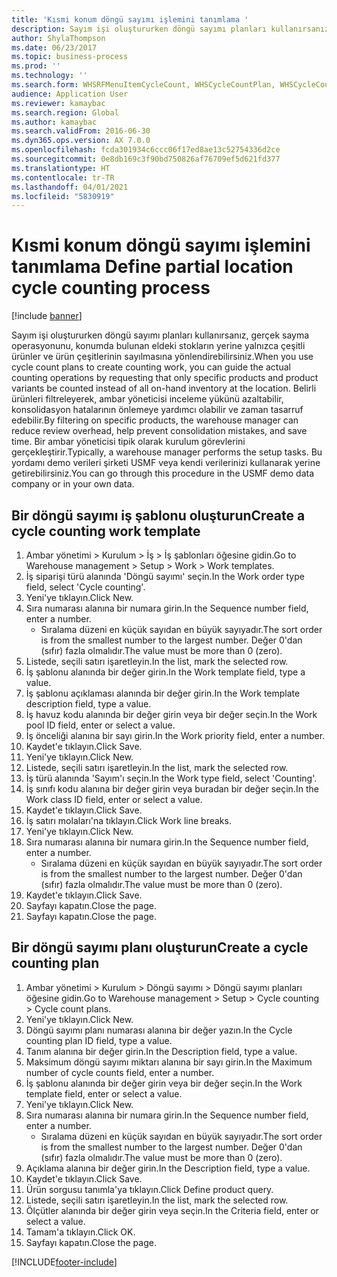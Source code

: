 ```yaml
---
title: 'Kısmi konum döngü sayımı işlemini tanımlama '
description: Sayım işi oluştururken döngü sayımı planları kullanırsanız, gerçek sayma operasyonunu, konumda bulunan eldeki stokların yerine yalnızca çeşitli ürünler ve ürün çeşitlerinin sayılmasına yönlendirebilirsiniz.
author: ShylaThompson
ms.date: 06/23/2017
ms.topic: business-process
ms.prod: ''
ms.technology: ''
ms.search.form: WHSRFMenuItemCycleCount, WHSCycleCountPlan, WHSCycleCountPlanListPage, WHSWorkTemplateTable
audience: Application User
ms.reviewer: kamaybac
ms.search.region: Global
ms.author: kamaybac
ms.search.validFrom: 2016-06-30
ms.dyn365.ops.version: AX 7.0.0
ms.openlocfilehash: fcda301934c6ccc06f17ed8ae13c52754336d2ce
ms.sourcegitcommit: 0e8db169c3f90bd750826af76709ef5d621fd377
ms.translationtype: HT
ms.contentlocale: tr-TR
ms.lasthandoff: 04/01/2021
ms.locfileid: "5830919"
---
```

# <a name="define-partial-location-cycle-counting-process"></a><span data-ttu-id="6441f-103">Kısmi konum döngü sayımı işlemini tanımlama </span><span class="sxs-lookup"><span data-stu-id="6441f-103">Define partial location cycle counting process</span></span> 

[!include [banner](../../includes/banner.md)]

<span data-ttu-id="6441f-104">Sayım işi oluştururken döngü sayımı planları kullanırsanız, gerçek sayma operasyonunu, konumda bulunan eldeki stokların yerine yalnızca çeşitli ürünler ve ürün çeşitlerinin sayılmasına yönlendirebilirsiniz.</span><span class="sxs-lookup"><span data-stu-id="6441f-104">When you use cycle count plans to create counting work, you can guide the actual counting operations by requesting that only specific products and product variants be counted instead of all on-hand inventory at the location.</span></span> <span data-ttu-id="6441f-105">Belirli ürünleri filtreleyerek, ambar yöneticisi inceleme yükünü azaltabilir, konsolidasyon hatalarının önlemeye yardımcı olabilir ve zaman tasarruf edebilir.</span><span class="sxs-lookup"><span data-stu-id="6441f-105">By filtering on specific products, the warehouse manager can reduce review overhead, help prevent consolidation mistakes, and save time.</span></span> <span data-ttu-id="6441f-106">Bir ambar yöneticisi tipik olarak kurulum görevlerini gerçekleştirir.</span><span class="sxs-lookup"><span data-stu-id="6441f-106">Typically, a warehouse manager performs the setup tasks.</span></span> <span data-ttu-id="6441f-107">Bu yordamı demo verileri şirketi USMF veya kendi verilerinizi kullanarak yerine getirebilirsiniz.</span><span class="sxs-lookup"><span data-stu-id="6441f-107">You can go through this procedure in the USMF demo data company or in your own data.</span></span>


## <a name="create-a-cycle-counting-work-template"></a><span data-ttu-id="6441f-108">Bir döngü sayımı iş şablonu oluşturun</span><span class="sxs-lookup"><span data-stu-id="6441f-108">Create a cycle counting work template</span></span>
1. <span data-ttu-id="6441f-109">Ambar yönetimi > Kurulum > İş > İş şablonları öğesine gidin.</span><span class="sxs-lookup"><span data-stu-id="6441f-109">Go to Warehouse management > Setup > Work > Work templates.</span></span>
2. <span data-ttu-id="6441f-110">İş siparişi türü alanında 'Döngü sayımı' seçin.</span><span class="sxs-lookup"><span data-stu-id="6441f-110">In the Work order type field, select 'Cycle counting'.</span></span>
3. <span data-ttu-id="6441f-111">Yeni'ye tıklayın.</span><span class="sxs-lookup"><span data-stu-id="6441f-111">Click New.</span></span>
4. <span data-ttu-id="6441f-112">Sıra numarası alanına bir numara girin.</span><span class="sxs-lookup"><span data-stu-id="6441f-112">In the Sequence number field, enter a number.</span></span>
    * <span data-ttu-id="6441f-113">Sıralama düzeni en küçük sayıdan en büyük sayıyadır.</span><span class="sxs-lookup"><span data-stu-id="6441f-113">The sort order is from the smallest number to the largest number.</span></span> <span data-ttu-id="6441f-114">Değer 0'dan (sıfır) fazla olmalıdır.</span><span class="sxs-lookup"><span data-stu-id="6441f-114">The value must be more than 0 (zero).</span></span>  
5. <span data-ttu-id="6441f-115">Listede, seçili satırı işaretleyin.</span><span class="sxs-lookup"><span data-stu-id="6441f-115">In the list, mark the selected row.</span></span>
6. <span data-ttu-id="6441f-116">İş şablonu alanında bir değer girin.</span><span class="sxs-lookup"><span data-stu-id="6441f-116">In the Work template field, type a value.</span></span>
7. <span data-ttu-id="6441f-117">İş şablonu açıklaması alanında bir değer girin.</span><span class="sxs-lookup"><span data-stu-id="6441f-117">In the Work template description field, type a value.</span></span>
8. <span data-ttu-id="6441f-118">İş havuz kodu alanında bir değer girin veya bir değer seçin.</span><span class="sxs-lookup"><span data-stu-id="6441f-118">In the Work pool ID field, enter or select a value.</span></span>
9. <span data-ttu-id="6441f-119">İş önceliği alanına bir sayı girin.</span><span class="sxs-lookup"><span data-stu-id="6441f-119">In the Work priority field, enter a number.</span></span>
10. <span data-ttu-id="6441f-120">Kaydet'e tıklayın.</span><span class="sxs-lookup"><span data-stu-id="6441f-120">Click Save.</span></span>
11. <span data-ttu-id="6441f-121">Yeni'ye tıklayın.</span><span class="sxs-lookup"><span data-stu-id="6441f-121">Click New.</span></span>
12. <span data-ttu-id="6441f-122">Listede, seçili satırı işaretleyin.</span><span class="sxs-lookup"><span data-stu-id="6441f-122">In the list, mark the selected row.</span></span>
13. <span data-ttu-id="6441f-123">İş türü alanında 'Sayım'ı seçin.</span><span class="sxs-lookup"><span data-stu-id="6441f-123">In the Work type field, select 'Counting'.</span></span>
14. <span data-ttu-id="6441f-124">İş sınıfı kodu alanına bir değer girin veya buradan bir değer seçin.</span><span class="sxs-lookup"><span data-stu-id="6441f-124">In the Work class ID field, enter or select a value.</span></span>
15. <span data-ttu-id="6441f-125">Kaydet'e tıklayın.</span><span class="sxs-lookup"><span data-stu-id="6441f-125">Click Save.</span></span>
16. <span data-ttu-id="6441f-126">İş satırı molaları'na tıklayın.</span><span class="sxs-lookup"><span data-stu-id="6441f-126">Click Work line breaks.</span></span>
17. <span data-ttu-id="6441f-127">Yeni'ye tıklayın.</span><span class="sxs-lookup"><span data-stu-id="6441f-127">Click New.</span></span>
18. <span data-ttu-id="6441f-128">Sıra numarası alanına bir numara girin.</span><span class="sxs-lookup"><span data-stu-id="6441f-128">In the Sequence number field, enter a number.</span></span>
    * <span data-ttu-id="6441f-129">Sıralama düzeni en küçük sayıdan en büyük sayıyadır.</span><span class="sxs-lookup"><span data-stu-id="6441f-129">The sort order is from the smallest number to the largest number.</span></span> <span data-ttu-id="6441f-130">Değer 0'dan (sıfır) fazla olmalıdır.</span><span class="sxs-lookup"><span data-stu-id="6441f-130">The value must be more than 0 (zero).</span></span>  
19. <span data-ttu-id="6441f-131">Kaydet'e tıklayın.</span><span class="sxs-lookup"><span data-stu-id="6441f-131">Click Save.</span></span>
20. <span data-ttu-id="6441f-132">Sayfayı kapatın.</span><span class="sxs-lookup"><span data-stu-id="6441f-132">Close the page.</span></span>
21. <span data-ttu-id="6441f-133">Sayfayı kapatın.</span><span class="sxs-lookup"><span data-stu-id="6441f-133">Close the page.</span></span>

## <a name="create-a-cycle-counting-plan"></a><span data-ttu-id="6441f-134">Bir döngü sayımı planı oluşturun</span><span class="sxs-lookup"><span data-stu-id="6441f-134">Create a cycle counting plan</span></span>
1. <span data-ttu-id="6441f-135">Ambar yönetimi > Kurulum > Döngü sayımı > Döngü sayımı planları öğesine gidin.</span><span class="sxs-lookup"><span data-stu-id="6441f-135">Go to Warehouse management > Setup > Cycle counting > Cycle count plans.</span></span>
2. <span data-ttu-id="6441f-136">Yeni'ye tıklayın.</span><span class="sxs-lookup"><span data-stu-id="6441f-136">Click New.</span></span>
3. <span data-ttu-id="6441f-137">Döngü sayımı planı numarası alanına bir değer yazın.</span><span class="sxs-lookup"><span data-stu-id="6441f-137">In the Cycle counting plan ID field, type a value.</span></span>
4. <span data-ttu-id="6441f-138">Tanım alanına bir değer girin.</span><span class="sxs-lookup"><span data-stu-id="6441f-138">In the Description field, type a value.</span></span>
5. <span data-ttu-id="6441f-139">Maksimum döngü sayımı miktarı alanına bir sayı girin.</span><span class="sxs-lookup"><span data-stu-id="6441f-139">In the Maximum number of cycle counts field, enter a number.</span></span>
6. <span data-ttu-id="6441f-140">İş şablonu alanında bir değer girin veya bir değer seçin.</span><span class="sxs-lookup"><span data-stu-id="6441f-140">In the Work template field, enter or select a value.</span></span>
7. <span data-ttu-id="6441f-141">Yeni'ye tıklayın.</span><span class="sxs-lookup"><span data-stu-id="6441f-141">Click New.</span></span>
8. <span data-ttu-id="6441f-142">Sıra numarası alanına bir numara girin.</span><span class="sxs-lookup"><span data-stu-id="6441f-142">In the Sequence number field, enter a number.</span></span>
    * <span data-ttu-id="6441f-143">Sıralama düzeni en küçük sayıdan en büyük sayıyadır.</span><span class="sxs-lookup"><span data-stu-id="6441f-143">The sort order is from the smallest number to the largest number.</span></span> <span data-ttu-id="6441f-144">Değer 0'dan (sıfır) fazla olmalıdır.</span><span class="sxs-lookup"><span data-stu-id="6441f-144">The value must be more than 0 (zero).</span></span>  
9. <span data-ttu-id="6441f-145">Açıklama alanına bir değer girin.</span><span class="sxs-lookup"><span data-stu-id="6441f-145">In the Description field, type a value.</span></span>
10. <span data-ttu-id="6441f-146">Kaydet'e tıklayın.</span><span class="sxs-lookup"><span data-stu-id="6441f-146">Click Save.</span></span>
11. <span data-ttu-id="6441f-147">Ürün sorgusu tanımla'ya tıklayın.</span><span class="sxs-lookup"><span data-stu-id="6441f-147">Click Define product query.</span></span>
12. <span data-ttu-id="6441f-148">Listede, seçili satırı işaretleyin.</span><span class="sxs-lookup"><span data-stu-id="6441f-148">In the list, mark the selected row.</span></span>
13. <span data-ttu-id="6441f-149">Ölçütler alanında bir değer girin veya seçin.</span><span class="sxs-lookup"><span data-stu-id="6441f-149">In the Criteria field, enter or select a value.</span></span>
14. <span data-ttu-id="6441f-150">Tamam'a tıklayın.</span><span class="sxs-lookup"><span data-stu-id="6441f-150">Click OK.</span></span>
15. <span data-ttu-id="6441f-151">Sayfayı kapatın.</span><span class="sxs-lookup"><span data-stu-id="6441f-151">Close the page.</span></span>



[!INCLUDE[footer-include](../../../includes/footer-banner.md)]